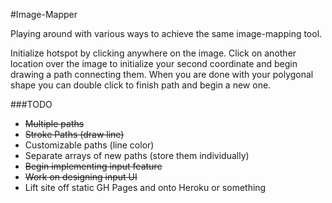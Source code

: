 #Image-Mapper

Playing around with various ways to achieve the same image-mapping tool.

Initialize hotspot by clicking anywhere on the image.  Click on another location over the image to initialize your second coordinate and begin drawing a path connecting them.  When you are done with your polygonal shape you can double click to finish path and begin a new one.


###TODO

- ~~Multiple paths~~
- ~~Stroke Paths (draw line)~~
- Customizable paths (line color)
- Separate arrays of new paths (store them individually)
- ~~Begin implementing input feature~~
- ~~Work on designing input UI~~
- Lift site off static GH Pages and onto Heroku or something